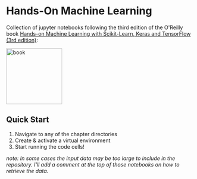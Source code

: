 Hands-On Machine Learning
=================================

Collection of jupyter notebooks following the third edition of the O'Reilly book [Hands-on Machine Learning with Scikit-Learn, Keras and TensorFlow (3rd edition)](https://homl.info/er3):

<a href="https://homl.info/er3"><img src="https://learning.oreilly.com/library/cover/9781098125967/300w/" title="book" width="150" border="0" /></a>

## Quick Start

1. Navigate to any of the chapter directories
2. Create & activate a virtual environment
3. Start running the code cells!

*note: In some cases the input data may be too large to include in the repository. I'll add a comment at the top of those notebooks on how to retrieve the data.*